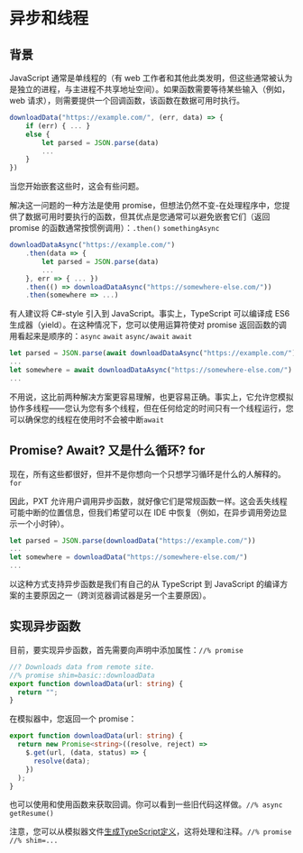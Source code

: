 # 异步和线程

## 背景

JavaScript 通常是单线程的（有 web 工作者和其他此类发明，但这些通常被认为是独立的进程，与主进程不共享地址空间）。如果函数需要等待某些输入（例如，web 请求），则需要提供一个回调函数，该函数在数据可用时执行。

```typescript
downloadData("https://example.com/", (err, data) => {
    if (err) { ... }
    else {
        let parsed = JSON.parse(data)
        ...
    }
})
```

当您开始嵌套这些时，这会有些问题。

解决这一问题的一种方法是使用 promise，但想法仍然不变-在处理程序中，您提供了数据可用时要执行的函数，但其优点是您通常可以避免嵌套它们（返回 promise 的函数通常按惯例调用）：`.then()` `somethingAsync`

```typescript
downloadDataAsync("https://example.com/")
    .then(data => {
        let parsed = JSON.parse(data)
        ...
    }, err => { ... })
    .then(() => downloadDataAsync("https://somewhere-else.com/"))
    .then(somewhere => ...)
```

有人建议将 C#-style 引入到 JavaScript。事实上，TypeScript 可以编译成 ES6 生成器（yield）。在这种情况下，您可以使用运算符使对 promise 返回函数的调用看起来是顺序的：`async` `await` `async/await` `await`

```typescript
let parsed = JSON.parse(await downloadDataAsync("https://example.com/"))
...
let somewhere = await downloadDataAsync("https://somewhere-else.com/")
...
```

不用说，这比前两种解决方案更容易理解，也更容易正确。事实上，它允许您模拟协作多线程——您认为您有多个线程，但在任何给定的时间只有一个线程运行，您可以确保您的线程在使用时不会被中断`await`

## Promise? Await? 又是什么循环? for

现在，所有这些都很好，但并不是你想向一个只想学习循环是什么的人解释的。`for`

因此，PXT 允许用户调用异步函数，就好像它们是常规函数一样。这会丢失线程可能中断的位置信息，但我们希望可以在 IDE 中恢复（例如，在异步调用旁边显示一个小时钟）。

```typescript
let parsed = JSON.parse(downloadData("https://example.com/"))
...
let somewhere = downloadData("https://somewhere-else.com/")
...
```

以这种方式支持异步函数是我们有自己的从 TypeScript 到 JavaScript 的编译方案的主要原因之一（跨浏览器调试器是另一个主要原因）。

## 实现异步函数

目前，要实现异步函数，首先需要向声明中添加属性：`//% promise`

```typescript
//? Downloads data from remote site.
//% promise shim=basic::downloadData
export function downloadData(url: string) {
  return "";
}
```

在模拟器中，您返回一个 promise：

```typescript
export function downloadData(url: string) {
  return new Promise<string>((resolve, reject) =>
    $.get(url, (data, status) => {
      resolve(data);
    })
  );
}
```
也可以使用和使用函数来获取回调。你可以看到一些旧代码这样做。`//% async` `getResume()`

注意，您可以从模拟器文件[生成TypeScript定义](https://makecode.com/simshim)，这将处理和注释。`//% promise` `//% shim=...`